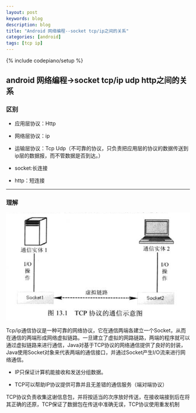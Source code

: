 ```yaml
---
layout: post
keywords: blog
description: blog
title: "Android 网络编程--socket tcp/ip之间的关系"
categories: [android]
tags: [tcp ip]
---
```

{% include codepiano/setup %}


##  android 网络编程->socket tcp/ip udp http之间的关系

### 区别

- 应用层协议：Http

- 网络层协议：ip

- 运输层协议：Tcp Udp（不可靠的协议，只负责把应用层的协议的数据传送到ip层的数据报，而不管数据是否到达。）

- socket:长连接

- http：短连接

---

### 理解

<img src="/image/tcp.png"/>

Tcp/ip通信协议是一种可靠的网络协议，它在通信两端各建立一个Socket，从而在通信的两端形成网络虚拟链路。一旦建立了虚拟的网路链路，两端的程序就可以通过虚拟链路来进行通信，Java对基于TCP协议的网络通信提供了良好的封装，Java使用Socket对象来代表两端的通信接口，并通过Socket产生I/O流来进行网络通信。

- IP只保证计算机能接收和发送分组数据。

- TCP可以帮助IP协议提供可靠并且无差错的通信服务（端对端协议）

TCP协议负责收集这谢信息包，并将按适当的次序放好传送，在接收端接到后在将其正确的还原，TCP保证了数据包在传送中准确无误，TCP协议使用重发机制





